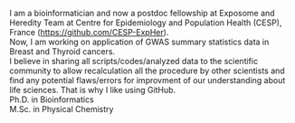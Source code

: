 I am a bioinformatician and now a postdoc fellowship at Exposome and Heredity Team at Centre for Epidemiology and Population Health (CESP), France (https://github.com/CESP-ExpHer). <br>
Now, I am working on application of GWAS summary statistics data in Breast and Thyroid cancers.<br>
I believe in sharing all scripts/codes/analyzed data to the scientific community to allow recalculation all the procedure by other scientists and find any potential flaws/errors for improvment of our understanding about life sciences. That is why I like using GitHub.<br>
Ph.D. in Bioinformatics <br>
M.Sc. in Physical Chemistry
